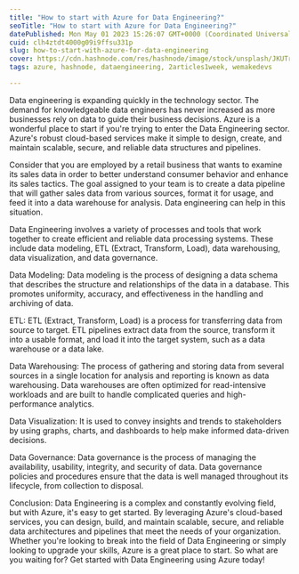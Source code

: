 ```yaml
---
title: "How to start with Azure for Data Engineering?"
seoTitle: "How to start with Azure for Data Engineering?"
datePublished: Mon May 01 2023 15:26:07 GMT+0000 (Coordinated Universal Time)
cuid: clh4ztdt4000g09i9ffsu331p
slug: how-to-start-with-azure-for-data-engineering
cover: https://cdn.hashnode.com/res/hashnode/image/stock/unsplash/JKUTrJ4vK00/upload/4f000bdc49f07d2d0f66d93107a26121.jpeg
tags: azure, hashnode, dataengineering, 2articles1week, wemakedevs

---
```


Data engineering is expanding quickly in the technology sector. The demand for knowledgeable data engineers has never increased as more businesses rely on data to guide their business decisions. Azure is a wonderful place to start if you're trying to enter the Data Engineering sector. Azure's robust cloud-based services make it simple to design, create, and maintain scalable, secure, and reliable data structures and pipelines.

Consider that you are employed by a retail business that wants to examine its sales data in order to better understand consumer behavior and enhance its sales tactics. The goal assigned to your team is to create a data pipeline that will gather sales data from various sources, format it for usage, and feed it into a data warehouse for analysis. Data engineering can help in this situation.

Data Engineering involves a variety of processes and tools that work together to create efficient and reliable data processing systems. These include data modeling, ETL (Extract, Transform, Load), data warehousing, data visualization, and data governance.

Data Modeling:
Data modeling is the process of designing a data schema that describes the structure and relationships of the data in a database. This promotes uniformity, accuracy, and effectiveness in the handling and archiving of data.

ETL:
ETL (Extract, Transform, Load) is a process for transferring data from source to target. ETL pipelines extract data from the source, transform it into a usable format, and load it into the target system, such as a data warehouse or a data lake.

Data Warehousing:
The process of gathering and storing data from several sources in a single location for analysis and reporting is known as data warehousing. Data warehouses are often optimized for read-intensive workloads and are built to handle complicated queries and high-performance analytics.

Data Visualization:
It is used to convey insights and trends to stakeholders by using graphs, charts, and dashboards to help make informed data-driven decisions. 

Data Governance:
Data governance is the process of managing the availability, usability, integrity, and security of data. Data governance policies and procedures ensure that the data is well managed throughout its lifecycle, from collection to disposal.

Conclusion:
Data Engineering is a complex and constantly evolving field, but with Azure, it's easy to get started. By leveraging Azure's cloud-based services, you can design, build, and maintain scalable, secure, and reliable data architectures and pipelines that meet the needs of your organization. Whether you're looking to break into the field of Data Engineering or simply looking to upgrade your skills, Azure is a great place to start. So what are you waiting for? Get started with Data Engineering using Azure today!

